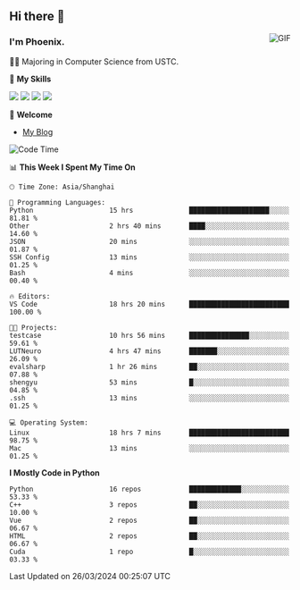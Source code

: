 ## Hi there 👋
<img align="right" alt="GIF" src="https://raw.githubusercontent.com/JoeyBling/JoeyBling/master/pic/pusheencode.gif" />

### I'm Phoenix.

👨‍🎓 Majoring in Computer Science from USTC.

🌟 **My Skills**

![](https://img.shields.io/badge/-Python-3e74a2?style=flat-square&logo=Python&logoColor=fff)
![](https://img.shields.io/badge/-C++-9f62a5?style=flat&logo=cplusplus&logoColor=white)
![](https://img.shields.io/badge/-Linux-185886?style=flat-square&logo=Linux&logoColor=fff)
![](https://img.shields.io/badge/-Rust-ff4136?style=flat-square&logo=Rust&logoColor=fff)

💬 **Welcome**

- [My Blog](https://ysy-phoenix.github.io/)

<!--START_SECTION:waka-->
![Code Time](http://img.shields.io/badge/Code%20Time-648%20hrs%2037%20mins-blue)

📊 **This Week I Spent My Time On** 

```text
🕑︎ Time Zone: Asia/Shanghai

💬 Programming Languages: 
Python                   15 hrs              ████████████████████░░░░░   81.81 % 
Other                    2 hrs 40 mins       ████░░░░░░░░░░░░░░░░░░░░░   14.60 % 
JSON                     20 mins             ░░░░░░░░░░░░░░░░░░░░░░░░░   01.87 % 
SSH Config               13 mins             ░░░░░░░░░░░░░░░░░░░░░░░░░   01.25 % 
Bash                     4 mins              ░░░░░░░░░░░░░░░░░░░░░░░░░   00.40 % 

🔥 Editors: 
VS Code                  18 hrs 20 mins      █████████████████████████   100.00 % 

🐱‍💻 Projects: 
testcase                 10 hrs 56 mins      ███████████████░░░░░░░░░░   59.61 % 
LUTNeuro                 4 hrs 47 mins       ███████░░░░░░░░░░░░░░░░░░   26.09 % 
evalsharp                1 hr 26 mins        ██░░░░░░░░░░░░░░░░░░░░░░░   07.88 % 
shengyu                  53 mins             █░░░░░░░░░░░░░░░░░░░░░░░░   04.85 % 
.ssh                     13 mins             ░░░░░░░░░░░░░░░░░░░░░░░░░   01.25 % 

💻 Operating System: 
Linux                    18 hrs 7 mins       █████████████████████████   98.75 % 
Mac                      13 mins             ░░░░░░░░░░░░░░░░░░░░░░░░░   01.25 % 
```

**I Mostly Code in Python** 

```text
Python                   16 repos            █████████████░░░░░░░░░░░░   53.33 % 
C++                      3 repos             ██░░░░░░░░░░░░░░░░░░░░░░░   10.00 % 
Vue                      2 repos             ██░░░░░░░░░░░░░░░░░░░░░░░   06.67 % 
HTML                     2 repos             ██░░░░░░░░░░░░░░░░░░░░░░░   06.67 % 
Cuda                     1 repo              █░░░░░░░░░░░░░░░░░░░░░░░░   03.33 % 
```




 Last Updated on 26/03/2024 00:25:07 UTC
<!--END_SECTION:waka-->

<!--
**ysy-phoenix/ysy-phoenix** is a ✨ _special_ ✨ repository because its `README.md` (this file) appears on your GitHub profile.

Here are some ideas to get you started:

- 🔭 I’m currently working on ...
- 🌱 I’m currently learning ...
- 👯 I’m looking to collaborate on ...
- 🤔 I’m looking for help with ...
- 💬 Ask me about ...
- 📫 How to reach me: ...
- 😄 Pronouns: ...
- ⚡ Fun fact: ...
-->
